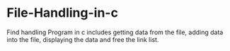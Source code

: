 # File-Handling-in-c
Find handling Program in c includes getting data from the file, adding data into the file, displaying the data and free the link list.

